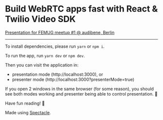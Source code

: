 # Build WebRTC apps fast with React & Twilio Video SDK

[Presentation for FEMUG meetup #1 @ audibene, Berlin](https://www.meetup.com/femug-berlin/events/285819726/)

---

To install dependencies, please run `yarn` or `npm i`.

To run the app, run `yarn dev` or `npm dev`.

Then you can visit the application in:
- presentation mode (http://localhost:3000), or 
- presenter mode (http://localhost:3000?presenterMode=true)

If you open 2 windows in the same browser (for some reason), you should see both modes working and presenter being able to control presentation. 🎊

Have fun reading! 🚀

Made using [Spectacle](https://github.com/FormidableLabs/spectacle).
